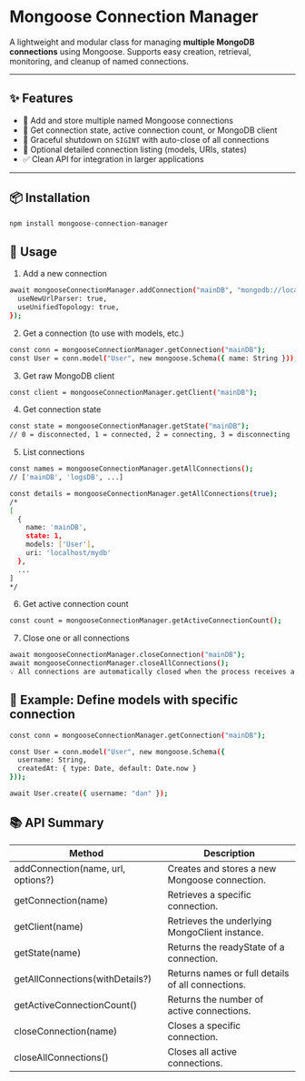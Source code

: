 # Mongoose Connection Manager

A lightweight and modular class for managing **multiple MongoDB connections** using Mongoose. Supports easy creation, retrieval, monitoring, and cleanup of named connections.

---

## ✨ Features

- 🔌 Add and store multiple named Mongoose connections
- 📡 Get connection state, active connection count, or MongoDB client
- 🧹 Graceful shutdown on `SIGINT` with auto-close of all connections
- 🧾 Optional detailed connection listing (models, URIs, states)
- ✅ Clean API for integration in larger applications

---

## 📦 Installation

```bash
npm install mongoose-connection-manager
```

## 🚀 Usage
1. Add a new connection
```bash
await mongooseConnectionManager.addConnection("mainDB", "mongodb://localhost:27017/mydb", {
  useNewUrlParser: true,
  useUnifiedTopology: true,
});
```
2. Get a connection (to use with models, etc.)
```bash
const conn = mongooseConnectionManager.getConnection("mainDB");
const User = conn.model("User", new mongoose.Schema({ name: String }));
```
3. Get raw MongoDB client
```bash
const client = mongooseConnectionManager.getClient("mainDB");
```
4. Get connection state
```bash
const state = mongooseConnectionManager.getState("mainDB");
// 0 = disconnected, 1 = connected, 2 = connecting, 3 = disconnecting
```
5. List connections
```bash
const names = mongooseConnectionManager.getAllConnections();
// ['mainDB', 'logsDB', ...]

const details = mongooseConnectionManager.getAllConnections(true);
/*
[
  {
    name: 'mainDB',
    state: 1,
    models: ['User'],
    uri: 'localhost/mydb'
  },
  ...
]
*/
```
6. Get active connection count
```bash
const count = mongooseConnectionManager.getActiveConnectionCount();
```
7. Close one or all connections
```bash
await mongooseConnectionManager.closeConnection("mainDB");
await mongooseConnectionManager.closeAllConnections();
💡 All connections are automatically closed when the process receives a SIGINT (e.g., Ctrl+C).
```

## 🧪 Example: Define models with specific connection
```bash
const conn = mongooseConnectionManager.getConnection("mainDB");

const User = conn.model("User", new mongoose.Schema({
  username: String,
  createdAt: { type: Date, default: Date.now }
}));

await User.create({ username: "dan" });
```

## 📚 API Summary
| Method | Description |
| -------|-------------|
| addConnection(name, url, options?) |Creates and stores a new Mongoose connection. |
getConnection(name)|	Retrieves a specific connection.
getClient(name)	|Retrieves the underlying MongoClient instance.
getState(name)	|Returns the readyState of a connection.
getAllConnections(withDetails?)	|Returns names or full details of all connections.
getActiveConnectionCount()	|Returns the number of active connections.
closeConnection(name)	|Closes a specific connection.
closeAllConnections()	|Closes all active connections.